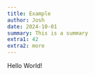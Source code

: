 ```yaml
---
title: Example
author: Josh
date: 2024-10-01
summary: This is a summary
extra1: 42
extra2: more
---
```


Hello World!
